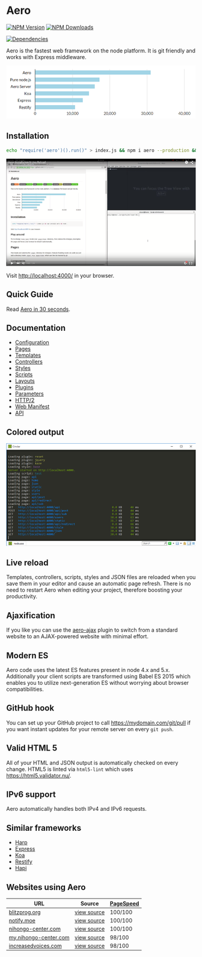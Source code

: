 # Aero

[![NPM Version][npm-image]][npm-url]
[![NPM Downloads][downloads-image]][downloads-url]
<!--
[![Coverage Status][coveralls-image]][coveralls-url]
[![Linux Build Status][travis-image]][travis-url]
[![windows Build Status][appveyor-image]][appveyor-url]
-->
[![Dependencies][dependencies-image]][dependencies-url]

Aero is the fastest web framework on the node platform. It is git friendly and works with Express middleware.

![Aero vs. Express vs. Koa vs. Restify vs. Node](docs/images/benchmark.png "Shows requests per second. More is better. Tested with node 5.0.0 on ApacheBench.")

## Installation

```bash
echo "require('aero')().run()" > index.js && npm i aero --production && node --use_strict .
```

[![Aero Installation & Live Reload](docs/images/aero-installation.png)](https://youtu.be/rcyO3C_cRB4)

Visit [http://localhost:4000/](http://localhost:4000/) in your browser.

## Quick Guide

Read [Aero in 30 seconds](docs/QuickGuide.md).

## Documentation

* [Configuration](docs/Configuration.md)
* [Pages](docs/Pages.md)
* [Templates](docs/Templates.md)
* [Controllers](docs/Controllers.md)
* [Styles](docs/Styles.md)
* [Scripts](docs/Scripts.md)
* [Layouts](docs/Layouts.md)
* [Plugins](docs/Plugins.md)
* [Parameters](docs/Parameters.md)
* [HTTP/2](docs/HTTP2.md)
* [Web Manifest](docs/Manifest.md)
* [API](docs/API.md)

## Colored output

![Windows output (cmder)](docs/images/colored-windows.png)

## Live reload

Templates, controllers, scripts, styles and JSON files are reloaded when you save them in your editor and cause an automatic page refresh. There is no need to restart Aero when editing your project, therefore boosting your productivity.

## Ajaxification

If you like you can use the [aero-ajax](https://github.com/aerojs/aero-ajax) plugin to switch from a standard website to an AJAX-powered website with minimal effort.

## Modern ES

Aero code uses the latest ES features present in node 4.x and 5.x. Additionally your client scripts are transformed using Babel ES 2015 which enables you to utilize next-generation ES without worrying about browser compatibilities.

## GitHub hook

You can set up your GitHub project to call https://mydomain.com/git/pull if you want instant updates for your remote server on every `git push`.

## Valid HTML 5

All of your HTML and JSON output is automatically checked on every change.
HTML5 is linted via `html5-lint` which uses https://html5.validator.nu/.

## IPv6 support

Aero automatically handles both IPv4 and IPv6 requests.

## Similar frameworks

* [Harp](http://harpjs.com/)
* [Express](http://expressjs.com/)
* [Koa](http://koajs.com/)
* [Restify](http://mcavage.me/node-restify/)
* [Hapi](http://hapijs.com/)

## Websites using Aero

URL                                                                | Source | [PageSpeed](https://developers.google.com/speed/pagespeed/insights/)
------------------------------------------------------------------ | ------ | ---------
[blitzprog.org](https://blitzprog.org)                             | [view source](https://github.com/blitzprog/blitzprog.org)                 | 100/100
[notify.moe](https://notify.moe)                                   | [view source](https://github.com/animenotifier/notify.moe)                | 100/100
[nihongo-center.com](http://my.nihongo-center.com)                 | [view source](https://github.com/nihongocenter/nihongo-center.com)        | 100/100
[my.nihongo-center.com](http://my.nihongo-center.com)              | [view source](https://github.com/nihongocenter/my.nihongo-center.com)     | 98/100
[increasedvoices.com](http://increasedvoices.com)                  | [view source](https://github.com/mysticalnight/increasedvoices.com)       | 98/100

[npm-image]: https://img.shields.io/npm/v/aero.svg
[npm-url]: https://npmjs.org/package/aero
[travis-image]: https://img.shields.io/travis/aerojs/aero/master.svg?label=linux
[travis-url]: https://travis-ci.org/aerojs/aero
[appveyor-image]: https://img.shields.io/appveyor/ci/blitzprog/aero.svg?label=windows
[appveyor-url]: https://ci.appveyor.com/project/blitzprog/aero
[coveralls-image]: https://img.shields.io/coveralls/aerojs/aero/master.svg
[coveralls-url]: https://coveralls.io/r/aerojs/aero?branch=master
[downloads-image]: https://img.shields.io/npm/dm/aero.svg
[downloads-url]: https://npmjs.org/package/aero
[dependencies-image]: https://david-dm.org/aerojs/aero.svg
[dependencies-url]: https://david-dm.org/aerojs/aero